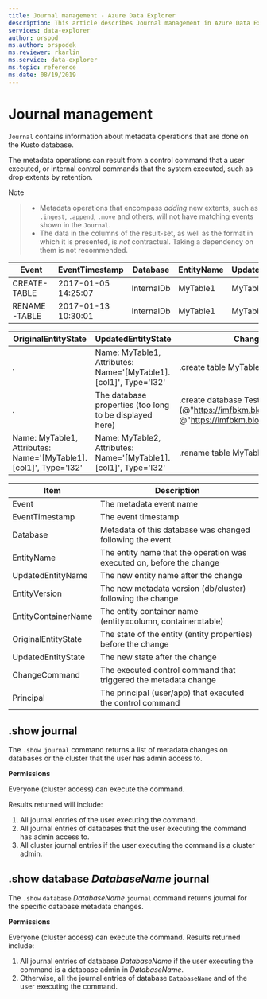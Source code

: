 ```yaml
---
title: Journal management - Azure Data Explorer
description: This article describes Journal management in Azure Data Explorer.
services: data-explorer
author: orspod
ms.author: orspodek
ms.reviewer: rkarlin
ms.service: data-explorer
ms.topic: reference
ms.date: 08/19/2019
---
```

# Journal management

 `Journal` contains information about metadata operations that are done on the Kusto database.

The metadata operations can result from a control command that a user executed, or internal control commands that the system executed, such as drop extents by retention.

> [!NOTE]

> - Metadata operations that encompass *adding* new extents, such as `.ingest`, `.append`, `.move` and others, will not have matching events shown in the `Journal`.
> - The data in the columns of the result-set, as well as the format in which it is presented, is *not* contractual. 
  Taking a dependency on them is not recommended.

|Event        |EventTimestamp     |Database  |EntityName|UpdatedEntityName|EntityVersion|EntityContainerName|
|-------------|-------------------|----------|----------|-----------------|-------------|-------------------|
|CREATE-TABLE |2017-01-05 14:25:07|InternalDb|MyTable1  |MyTable1         |v7.0         |InternalDb         |
|RENAME-TABLE |2017-01-13 10:30:01|InternalDb|MyTable1  |MyTable2         |v8.0         |InternalDb         |  

|OriginalEntityState|UpdatedEntityState                                              |ChangeCommand                                                                                                          |Principal            |
|-------------------|----------------------------------------------------------------|-----------------------------------------------------------------------------------------------------------------------|---------------------|
|.           		|Name: MyTable1, Attributes: Name='[MyTable1].[col1]', Type='I32'|.create table MyTable1 (col1:int)                                                                                      |imike@fabrikam.com
|.          		|The database properties (too long to be displayed here)         |.create database TestDB persist (@"https://imfbkm.blob.core.windows.net/md", @"https://imfbkm.blob.core.windows.net/data")|Azure AD app id=76263cdb-abcd-545644e9c404
|Name: MyTable1, Attributes: Name='[MyTable1].[col1]', Type='I32'|Name: MyTable2, Attributes: Name='[MyTable1].[col1]', Type='I32'|.rename table MyTable1 to MyTable2|rdmik@fabrikam.com

|Item                 |Description                                                              |                                
|---------------------|-------------------------------------------------------------------------|
|Event                |The metadata event name                                                  |
|EventTimestamp       |The event timestamp                                                      |                        
|Database             |Metadata of this database was changed following the event                |
|EntityName           |The entity name that the operation was executed on, before the change    |
|UpdatedEntityName    |The new entity name after the change                                     |
|EntityVersion        |The new metadata version (db/cluster) following the change               |
|EntityContainerName  |The entity container name (entity=column, container=table)               |
|OriginalEntityState  |The state of the entity (entity properties) before the change            |
|UpdatedEntityState   |The new state after the change                                           |
|ChangeCommand        |The executed control command that triggered the metadata change          |
|Principal            |The principal (user/app) that executed the control command               |
	
## .show journal

The `.show journal` command returns a list of metadata changes on databases or the cluster that the user has admin access to.

**Permissions**

Everyone (cluster access) can execute the command. 

Results returned will include: 
1. All journal entries of the user executing the command. 
2. All journal entries of databases that the user executing the command has admin access to. 
3. All cluster journal entries if the user executing the command is a cluster admin. 

## .show database *DatabaseName* journal 

The `.show` `database` *DatabaseName* `journal` command returns journal for the specific database metadata changes.

**Permissions**

Everyone (cluster access) can execute the command. 
Results returned include: 
1. All journal entries of database *DatabaseName* if the user executing the command is a database admin in *DatabaseName*. 
2. Otherwise, all the journal entries of database `DatabaseName` and of the user executing the command. 
